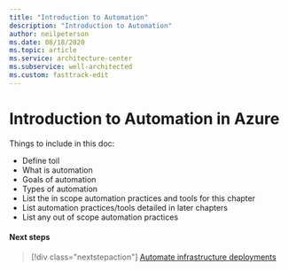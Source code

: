 ```yaml
---
title: "Introduction to Automation"
description: "Introduction to Automation"
author: neilpeterson
ms.date: 08/18/2020
ms.topic: article
ms.service: architecture-center
ms.subservice: well-architected
ms.custom: fasttrack-edit
---
```


# Introduction to Automation in Azure

Things to include in this doc:

- Define toil
- What is automation
- Goals of automation
- Types of automation
- List the in scope automation practices and tools for this chapter
- List automation practices/tools detailed in later chapters
- List any out of scope automation practices

#### Next steps

> [!div class="nextstepaction"]
> [Automate infrastructure deployments](./automation-infrastructure.md)